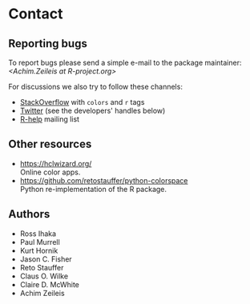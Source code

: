 # Contact

## Reporting bugs

To report bugs please send a simple e-mail to the package maintainer:
_&#x3c;&#x41;&#x63;&#x68;&#x69;&#x6d;&#x2e;&#x5a;&#x65;&#x69;&#x6c;&#x65;&#x69;&#x73;&#x20;&#x61;&#x74;&#x20;&#x52;&#x2d;&#x70;&#x72;&#x6f;&#x6a;&#x65;&#x63;&#x74;&#x2e;&#x6f;&#x72;&#x67;&#x3e;_

For discussions we also try to follow these channels:

- [StackOverflow](https://StackOverflow.com/questions/tagged/colors) with `colors` and `r` tags
- [Twitter](https://twitter.com) (see the developers' handles below)
- [R-help](https://stat.ethz.ch/mailman/listinfo/R-help) mailing list

## Other resources

- <https://hclwizard.org/>  
  Online color apps.
- <https://github.com/retostauffer/python-colorspace>  
  Python re-implementation of the R package.

## Authors

- Ross Ihaka
  <a href="https://www.stat.auckland.ac.nz/~ihaka/"><span class="fa fa-user"></span></a>
- Paul Murrell
  <a href="https://orcid.org/0000-0002-3224-8858" target="orcid.widget"><span class="fab fa-orcid orcid"></span></a>
  <a href="https://www.stat.auckland.ac.nz/~paul/"><span class="fa fa-user"></span></a>
  <a href="https://github.com/pmur002"><span class="fa fa-github"></span></a>
- Kurt Hornik
  <a href="https://orcid.org/0000-0003-4198-9911" target="orcid.widget"><span class="fab fa-orcid orcid"></span></a>
  <a href="http://statmath.wu.ac.at/~hornik/"><span class="fa fa-user"></span></a>
- Jason C. Fisher
  <a href="https://orcid.org/0000-0001-9032-8912" target="orcid.widget"><span class="fab fa-orcid orcid"></span></a>
  <a href="https://github.com/jfisher-usgs"><span class="fa fa-github"></span></a>
- Reto Stauffer
  <a href="https://orcid.org/0000-0002-3798-5507" target="orcid.widget"><span class="fab fa-orcid orcid"></span></a>
  <a href="http://retostauffer.org/"><span class="fa fa-user"></span></a>
  <a href="https://github.com/retostauffer/"><span class="fa fa-github"></span></a>
  <a href="https://twitter.com/RetoStauffer2"><span class="fa fa-twitter-square"></span></a>
- Claus O. Wilke
  <a href="https://orcid.org/0000-0002-7470-9261" target="orcid.widget"><span class="fab fa-orcid orcid"></span></a>
  <a href="https://clauswilke.com/"><span class="fa fa-user"></span></a>
  <a href="https://github.com/clauswilke"><span class="fa fa-github"></span></a>
  <a href="https://twitter.com/ClausWilke"><span class="fa fa-twitter-square"></span></a>
- Claire D. McWhite
  <a href="https://orcid.org/0000-0001-7346-3047" target="orcid.widget"><span class="fab fa-orcid orcid"></span></a>
  <a href="http://clairemcwhite.github.io/"><span class="fa fa-user"></span></a>
  <a href="http://github.com//clairemcwhite/"><span class="fa fa-github"></span></a>
  <a href="http://twitter.com/clairemcwhite"><span class="fa fa-twitter-square"></span></a>
- Achim Zeileis
  <a href="https://orcid.org/0000-0003-0918-3766" target="orcid.widget"><span class="fab fa-orcid orcid"></span></a>
  <a href="https://www.zeileis.org/"><span class="fa fa-user"></span></a>
  <a href="https://github.com/zeileis"><span class="fa fa-github"></span></a>
  <a href="https://twitter.com/AchimZeileis"><span class="fa fa-twitter-square"></span></a>
